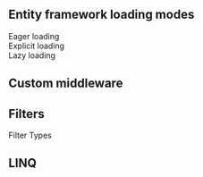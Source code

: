 ## Entity framework loading modes

Eager loading\
Explicit loading\
Lazy loading

## Custom middleware

## Filters
Filter Types

## LINQ




